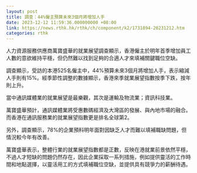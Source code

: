 ```yaml
---
layout: post
title: 調查：44%僱主預算未來3個月將增加人手
date: 2023-12-12 11:59:36.000000000 +08:00
link: https://news.rthk.hk/rthk/ch/component/k2/1731894-20231212.htm
categories: rthk
---
```


人力資源服務供應商萬寶盛華的就業展望調查顯示，香港僱主於明年首季增加員工人數的意欲維持平穩，但仍然難以找到足夠的合適人才來填補關鍵職位空缺。

調查顯示，受訪的本港525名僱主中，44%預算未來3個月將增加人手，表示縮減人手則有15%。經季節性調整的數據顯示，香港來季就業展望指數按季下跌，按年則上升。

當中通訊媒體業的就業展望是最樂觀，其次是運輸及物流業；資訊科技業。

萬寶盛華預計，通訊媒體業將受惠數碼經濟及大灣區的發展、與內地市場的融合。而香港在通訊服務業的就業展望指數更是排名全球第2。

另外，調查顯示，78%的企業預料明年面對因缺乏人才而難以填補職缺問題，但情況較今年有改善。
 
萬寶盛華表示，整體行業的就業展望指數都是正數，反映在港就業前景依然平穩，不過人才短缺的問題仍然存在，因此企業採取一系列措施，例如提供靈活的工作時間和地點選擇，以靈活用工的方式填補職位空缺，並提供具有競爭力的薪酬待遇。
